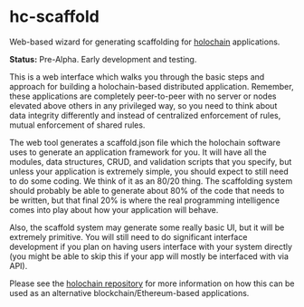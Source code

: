 # hc-scaffold
Web-based wizard for generating scaffolding for [holochain](http://github.com/metacurrency/holochain) applications.

**Status:** Pre-Alpha. Early development and testing.

This is a web interface which walks you through the basic steps and approach for building a holochain-based distributed application. Remember, these applications are completely peer-to-peer with no server or nodes elevated above others in any privileged way, so you need to think about data integrity differently and instead of centralized enforcement of rules, mutual enforcement of shared rules.

The web tool generates a scaffold.json file which the holochain software uses to generate an application framework for you. It will have all the modules, data structures, CRUD, and validation scripts that you specify, but unless your application is extremely simple, you should expect to still need to do some coding. We think of it as an 80/20 thing. The scaffolding system should probably be able to generate about 80% of the code that needs to be written, but that final 20% is where the real programming intelligence comes into play about how your application will behave.

Also, the scaffold system may generate some really basic UI, but it will be extremely primitive. You will still need to do significant interface development if you plan on having users interface with your system directly (you might be able to skip this if your app will mostly be interfaced with via API).

Please see the [holochain repository](http://github.com/metacurrency/holochain) for more information on how this can be used as an alternative blockchain/Ethereum-based applications.
